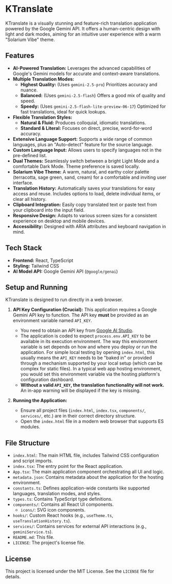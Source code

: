 # KTranslate

KTranslate is a visually stunning and feature-rich translation application powered by the Google Gemini API. It offers a human-centric design with light and dark modes, aiming for an intuitive user experience with a warm "Solarium Vibe" theme.

## Features

*   **AI-Powered Translation:** Leverages the advanced capabilities of Google's Gemini models for accurate and context-aware translations.
*   **Multiple Translation Modes:**
    *   **Highest Quality:** (Uses `gemini-2.5-pro`) Prioritizes accuracy and nuance.
    *   **Balanced:** (Uses `gemini-2.5-flash`) Offers a good mix of quality and speed.
    *   **Speedy:** (Uses `gemini-2.5-flash-lite-preview-06-17`) Optimized for fast translations, ideal for quick lookups.
*   **Flexible Translation Styles:**
    *   **Natural & Fluid:** Produces colloquial, idiomatic translations.
    *   **Standard & Literal:** Focuses on direct, precise, word-for-word accuracy.
*   **Extensive Language Support:** Supports a wide range of common languages, plus an "Auto-detect" feature for the source language.
*   **Custom Language Input:** Allows users to specify languages not in the pre-defined list.
*   **Dual Themes:** Seamlessly switch between a bright Light Mode and a comfortable Dark Mode. Theme preference is saved locally.
*   **Solarium Vibe Theme:** A warm, natural, and earthy color palette (terracotta, sage green, sand, cream) for a comfortable and inviting user interface.
*   **Translation History:** Automatically saves your translations for easy access and reuse. Includes options to load, delete individual items, or clear all history.
*   **Clipboard Integration:** Easily copy translated text or paste text from your clipboard into the input field.
*   **Responsive Design:** Adapts to various screen sizes for a consistent experience on desktop and mobile devices.
*   **Accessibility:** Designed with ARIA attributes and keyboard navigation in mind.

## Tech Stack

*   **Frontend:** React, TypeScript
*   **Styling:** Tailwind CSS
*   **AI Model API:** Google Gemini API (`@google/genai`)

## Setup and Running

KTranslate is designed to run directly in a web browser.

1.  **API Key Configuration (Crucial):**
    This application requires a Google Gemini API key to function. The API key **must** be provided as an environment variable named `API_KEY`.
    *   You need to obtain an API key from [Google AI Studio](https://aistudio.google.com/app/apikey).
    *   The application is coded to expect `process.env.API_KEY` to be available in its execution environment. The way this environment variable is set depends on how and where you deploy or run the application. For simple local testing by opening `index.html`, this usually means the `API_KEY` needs to be "baked in" or provided through a mechanism supported by your local setup (which can be complex for static files). In a typical web app hosting environment, you would set this environment variable via the hosting platform's configuration dashboard.
    *   **Without a valid `API_KEY`, the translation functionality will not work.** An in-app warning will be displayed if the key is missing.

2.  **Running the Application:**
    *   Ensure all project files (`index.html`, `index.tsx`, `components/`, `services/`, etc.) are in their correct directory structure.
    *   Open the `index.html` file in a modern web browser that supports ES modules.

## File Structure

*   `index.html`: The main HTML file, includes Tailwind CSS configuration and script imports.
*   `index.tsx`: The entry point for the React application.
*   `App.tsx`: The main application component orchestrating all UI and logic.
*   `metadata.json`: Contains metadata about the application for the hosting environment.
*   `constants.ts`: Defines application-wide constants like supported languages, translation modes, and styles.
*   `types.ts`: Contains TypeScript type definitions.
*   `components/`: Contains all React UI components.
    *   `icons/`: SVG icon components.
*   `hooks/`: Custom React hooks (e.g., `useTheme.ts`, `useTranslationHistory.ts`).
*   `services/`: Contains services for external API interactions (e.g., `geminiService.ts`).
*   `README.md`: This file.
*   `LICENSE`: The project's license file.


## License

This project is licensed under the MIT License. See the `LICENSE` file for details.